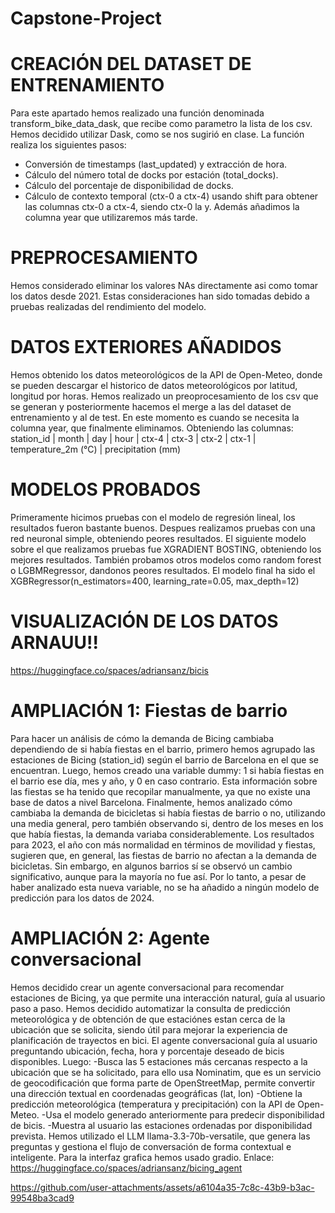 # Capstone-Project

# CREACIÓN DEL DATASET DE ENTRENAMIENTO
Para este apartado hemos realizado una función denominada transform_bike_data_dask, que recibe como parametro la lista de los csv. Hemos decidido utilizar Dask, como se nos sugirió en clase. La función realiza los siguientes pasos: 
- Conversión de timestamps (last_updated) y extracción de hora.
- Cálculo del número total de docks por estación (total_docks).
- Cálculo del porcentaje de disponibilidad de docks.
- Cálculo de contexto temporal (ctx-0 a ctx-4) usando shift para obtener las columnas ctx-0 a ctx-4, siendo ctx-0 la y.
Además añadimos la columna year que utilizaremos más tarde.

# PREPROCESAMIENTO
Hemos considerado eliminar los valores NAs directamente asi como tomar los datos desde 2021. Estas consideraciones han sido tomadas debido a pruebas realizadas del rendimiento del modelo.

# DATOS EXTERIORES AÑADIDOS
Hemos obtenido los datos meteorológicos de la API de Open-Meteo, donde se pueden descargar el historico de datos meteorológicos por latitud, longitud por horas. Hemos realizado un preoprocesamiento de los csv que se generan y posteriormente hacemos el merge a las del dataset de entrenamiento y al de test. En este momento es cuando se necesita la columna year, que finalmente eliminamos. Obteniendo las columnas: station_id | month |	day	| hour |	ctx-4	| ctx-3	| ctx-2	| ctx-1 |	temperature_2m (°C)	| precipitation (mm)

# MODELOS PROBADOS
Primeramente hicimos pruebas con el modelo de regresión lineal, los resultados fueron bastante buenos. 
Despues realizamos pruebas con una red neuronal simple, obteniendo peores resultados.
El siguiente modelo sobre el que realizamos pruebas fue XGRADIENT BOSTING, obteniendo los mejores resultados.
También probamos otros modelos como random forest o LGBMRegressor, dandonos peores resultados.
El modelo final ha sido el XGBRegressor(n_estimators=400, learning_rate=0.05, max_depth=12)

# VISUALIZACIÓN DE LOS DATOS ARNAUU!!
https://huggingface.co/spaces/adriansanz/bicis

# AMPLIACIÓN 1: Fiestas de barrio

Para hacer un análisis de cómo la demanda de Bicing cambiaba dependiendo de si había fiestas en el barrio, primero hemos agrupado las estaciones de Bicing (station_id) según el barrio de Barcelona en el que se encuentran. Luego, hemos creado una variable dummy: 1 si había fiestas en el barrio ese día, mes y año, y 0 en caso contrario. Esta información sobre las fiestas se ha tenido que recopilar manualmente, ya que no existe una base de datos a nivel Barcelona. Finalmente, hemos analizado cómo cambiaba la demanda de bicicletas si había fiestas de barrio o no, utilizando una media general, pero también observando si, dentro de los meses en los que había fiestas, la demanda variaba considerablemente. Los resultados para 2023, el año con más normalidad en términos de movilidad y fiestas, sugieren que, en general, las fiestas de barrio no afectan a la demanda de bicicletas. Sin embargo, en algunos barrios sí se observó un cambio significativo, aunque para la mayoría no fue así. Por lo tanto, a pesar de haber analizado esta nueva variable, no se ha añadido a ningún modelo de predicción para los datos de 2024.

# AMPLIACIÓN 2: Agente conversacional
Hemos decidido crear un agente conversacional para recomendar estaciones de Bicing, ya que permite una interacción natural, guía al usuario paso a paso. Hemos decidido automatizar la consulta de predicción meteorológica y de obtención de que estaciónes estan cerca de la ubicación que se solicita, siendo útil para mejorar la experiencia de planificación de trayectos en bici.
El agente conversacional guía al usuario preguntando ubicación, fecha, hora y porcentaje deseado de bicis disponibles. Luego:
-Busca las 5 estaciones más cercanas respecto a la ubicación que se ha solicitado, para ello usa Nominatim, que es un servicio de geocodificación que forma parte de OpenStreetMap, permite convertir una dirección textual en coordenadas geográficas (lat, lon)
-Obtiene la predicción meteorológica (temperatura y precipitación) con la API de Open-Meteo.
-Usa el modelo generado anteriormente para predecir disponibilidad de bicis.
-Muestra al usuario las estaciones ordenadas por disponibilidad prevista.
Hemos utilizado el LLM llama-3.3-70b-versatile, que genera las preguntas y gestiona el flujo de conversación de forma contextual e inteligente.
Para la interfaz grafica hemos usado gradio.
Enlace: https://huggingface.co/spaces/adriansanz/bicing_agent



https://github.com/user-attachments/assets/a6104a35-7c8c-43b9-b3ac-99548ba3cad9

